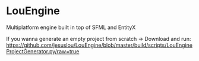 # LouEngine
Multiplatform engine built in top of SFML and EntityX

If you wanna generate an empty project from scratch -> Download and run:
https://github.com/jesuslou/LouEngine/blob/master/build/scripts/LouEngineProjectGenerator.py/raw=true
